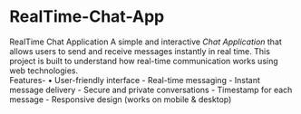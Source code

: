 # RealTime-Chat-App
RealTime Chat Application  A simple and interactive *Chat Application* that allows users to send and receive messages instantly in real time.   This project is built to understand how real-time communication works using web technologies.   
 Features- •  User-friendly interface   - Real-time messaging   - Instant message delivery   - Secure and private conversations   - Timestamp for each message   - Responsive design (works on mobile & desktop)
